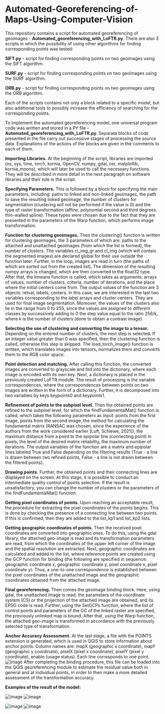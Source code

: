 # Automated-Georeferencing-of-Maps-Using-Computer-Vision
This repository contains a script for automated georeferencing of geoimages - **Automated_georeferencing_with_LoFTR.py**. There are also 3 scripts in which the possibility of using other algorithms for finding corresponding points was tested:

  **SIFT.py** - script for finding corresponding points on two geoimages using the SIFT algorithm.
  
  **SURF.py** - script for finding corresponding points on two geoimages using the SURF algorithm.
  
  **ORB.py** - script for finding corresponding points on two geoimages using the ORB algorithm.
  
Each of the scripts contains not only a block related to a specific model, but also additional tools to possibly increase the efficiency of searching for the corresponding points.

To implement the automated georeferencing model, one universal program code was written and stored in a PY file - **Automated_georeferencing_with_LoFTR.py**. Separate blocks of code presented in the file carry out successive stages of processing the source data. Explanations of the actions of the blocks are given in the comments to each of them.

**Importing Libraries.**
At the beginning of the script, libraries are imported (os, sys, time, torch, kornia, OpenCV, numpy, gdal, osr, matplotlib, kornia_moons), which will later be used to call the necessary functions. They will be described in more detail in the next paragraph on software libraries and their role in the script.

**Specifying Parameters.**
This is followed by a block for specifying the main parameters, including: paths to linked and non-linked geoimages, the path to save the resulting linked geoimage, the number of clusters for segmentation (clustering will not be performed if the value is 0) and the type of raster transformation (affine, polynomial second and third degrees, thin-walled spline). These types were chosen due to the fact that they are presented in the parameters of the Warp function, which performs image transformation.

**Function for clustering geoimages.**
Then the clustering() function is written for clustering geoimages, the 3 parameters of which are: paths to the attached and unattached geoimages (from which the list is formed), the number of clusters. The variables cl_img_gr and cl_img (which will contain the segmented images) are declared global for their use outside the function later. Further, in the loop, images are read in turn (the paths of which are sorted out from the created list). The dimension of the resulting numpy arrays is changed, which are then converted to the float32 type. After that, the kmeans function is called, which takes as arguments: arrays of values, number of clusters, criteria, number of iterations, and the place where the initial centers come from. The output values of the function are 3 objects: retval, labels, centers. In this case, we are interested in the last two variables corresponding to the label arrays and cluster centers. They are used for final image segmentation. Moreover, the values of the clusters also lie in the range from 0 to 255, since the values are assigned to different classes by successively adding to 0 the step value equal to the ratio 256/k, where k is the number of clusters (done to obtain a contrast image).

**Selecting the use of clustering and converting the image to a tensor.**
Depending on the entered number of clusters, the next step is selected. If an integer value greater than 0 was specified, then the clustering function is called, otherwise this step is skipped. The load_torch_image() function is written, which translates images into tensors, normalizes them and converts them to the RGB color space.

**Point detection and matching.**
After calling this function, the converted images are converted to grayscale and fed into the dictionary, where each image is encoded with its own key. Next, a dictionary is placed in the previously created LoFTR module. The result of processing is the variable correspondences, where the correspondences between points on two images are written in the form of a dictionary. Further, it is decomposed into two variables by keys keypoints0 and keypoints1.

**Refinement of points to the subpixel level.**
Then the obtained points are refined to the subpixel level, for which the findFundamentalMat() function is called, which takes the following parameters as input: points from the first image, points from the second image, the method for calculating the fundamental matrix (RANSAC was chosen, since the experience of the authors from the work considered earlier [Luft, Schiewe, 2021]), the maximum distance from a point to the epipolar line (connecting point) in pixels, the level of the desired matrix reliability, the maximum number of iterations. The output variables of the function are a matrix and epipolar lines labeled True and False depending on the filtering results (True - a line is drawn between two refined points, False - a line is not drawn between the filtered points).

**Drawing points.**
Further, the obtained points and their connecting lines are displayed on the screen. At this stage, it is possible to conduct an intermediate quality control of points selection. If the result is unsatisfactory, you can change the number of clusters or the parameters of the findFundamentalMat() function.

**Getting pixel coordinates of points.**
Upon reaching an acceptable result, the procedure for extracting the pixel coordinates of the points begins. This is done by checking the presence of a connecting line between two points. If this is confirmed, then they are added to the list_kp1 and list_kp2 lists.

**Getting geographic coordinates of points.**
Then the received pixel coordinates are converted into geographic ones. To do this, using the gdal library, the attached geo-image is read and its transformation parameters are read, from which the coordinates of the upper left corner of the image and the spatial resolution are extracted. Next, geographic coordinates are calculated and added to the list, where reference points are created using the GCP function for binding (the following are specified in sequence: geographic coordinate x, geographic coordinate y, pixel coordinate x, pixel coordinate y). Thus, a one-to-one correspondence is established between the pixel coordinates of the unattached image and the geographic coordinates obtained from the attached image.

**Final georeferencing.**
Then comes the geoimage binding block. Here, using gdal, the unattached image is read, the parameters of the coordinate system (CS) or the projection of the attached image are obtained, and its EPSG code is read. Further, using the SetGCPs function, where the list of control points and parameters of the GC of the linked raster are specified, the previously unlinked map is bound. After that, using the Warp function, the attached geo-image is transformed in accordance with the previously selected type of transformation.

**Anchor Accuracy Assessment.**
At the last stage, a file with the POINTS extension is generated, which is used in QGIS to store information about anchor points. Column names are: mapX (geographic x coordinate), mapY (geographic y coordinate), pixelX (pixel x coordinate), pixelY (pixel y coordinate), enable (usage status). Each line corresponds to one point.
![image](https://github.com/ArthurMukhametshin/Automated-Georeferencing-of-Maps-Using-Computer-Vision/assets/104223492/078be0cc-cf1a-4782-b4ed-0c22bd5372bf)
After completing the binding procedure, this file can be loaded into the QGIS georeferencing module to estimate the residual value both in general and at individual points, in order to then make a more detailed assessment of the transformation accuracy.

**Examples of the result of the model:**

![image](https://github.com/ArthurMukhametshin/Automated-Georeferencing-of-Maps-Using-Computer-Vision/assets/104223492/6e2149d7-6fc5-4a48-969c-8497ff669a74)
![image](https://github.com/ArthurMukhametshin/Automated-Georeferencing-of-Maps-Using-Computer-Vision/assets/104223492/aeb27b78-438a-4d5f-973f-8c319d8ee756)

![image](https://github.com/ArthurMukhametshin/Automated-Georeferencing-of-Maps-Using-Computer-Vision/assets/104223492/0f749fa8-4113-4fe6-986e-4fccffe475e2)
![image](https://github.com/ArthurMukhametshin/Automated-Georeferencing-of-Maps-Using-Computer-Vision/assets/104223492/9bfdbb9b-2e14-4396-a559-1fb20bf7fa6f)
